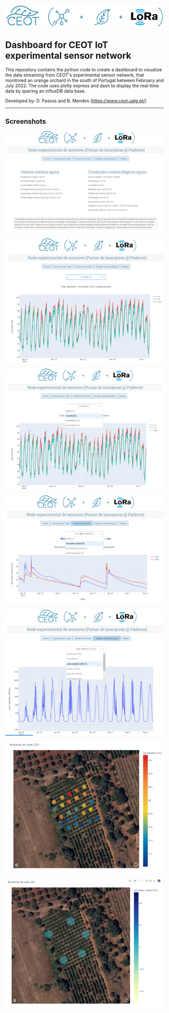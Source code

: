 ![Logo](https://github.com/dario-passos/ceot-lora-device-tracker/blob/master/assets/ceot-logo2.png)

# <b>Dashboard for CEOT IoT experimental sensor network</b>
This repository contains the python code to create a dashboard to visualize the data streaming from CEOT's experimental sensor network, that monitored an orange orchard in the south of Portugal between February and July 2022. The code uses plotly express and dash to display the real-time data by quering an influxDB data base.

Developed by: D. Passos and B. Mendes (https://www.ceot.ualg.pt/)
<hr>

## Screenshots

![Im1](https://github.com/dario-passos/ceot-lora-device-tracker/blob/master/dashboard%20pictures/ceot_iot_app1.png)

![Im2](https://github.com/dario-passos/ceot-lora-device-tracker/blob/master/dashboard%20pictures/ceot_iot_app2.png)

![Im3](https://github.com/dario-passos/ceot-lora-device-tracker/blob/master/dashboard%20pictures/ceot_iot_app3.png)

![Im4](https://github.com/dario-passos/ceot-lora-device-tracker/blob/master/dashboard%20pictures/ceot_iot_app4.png)

![Im5](https://github.com/dario-passos/ceot-lora-device-tracker/blob/master/dashboard%20pictures/ceot_iot_app5.png)

![Im6](https://github.com/dario-passos/ceot-lora-device-tracker/blob/master/dashboard%20pictures/ceot_iot_app6.png)

![Im7](https://github.com/dario-passos/ceot-lora-device-tracker/blob/master/dashboard%20pictures/ceot_iot_app7.png)


